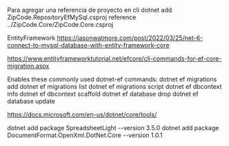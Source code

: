 Para agregar una referencia de proyecto en cli
dotnet add ZipCode.RepositoryEfMySql.csproj  reference ../ZipCode.Core/ZipCode.Core.csproj

EntityFramework
https://jasonwatmore.com/post/2022/03/25/net-6-connect-to-mysql-database-with-entity-framework-core

https://www.entityframeworktutorial.net/efcore/cli-commands-for-ef-core-migration.aspx

Enables these commonly used dotnet-ef commands:
dotnet ef migrations add
dotnet ef migrations list
dotnet ef migrations script
dotnet ef dbcontext info
dotnet ef dbcontext scaffold
dotnet ef database drop
dotnet ef database update

https://docs.microsoft.com/en-us/dotnet/core/tools/

dotnet add package SpreadsheetLight --version 3.5.0
dotnet add package DocumentFormat.OpenXml.DotNet.Core --version 1.0.1